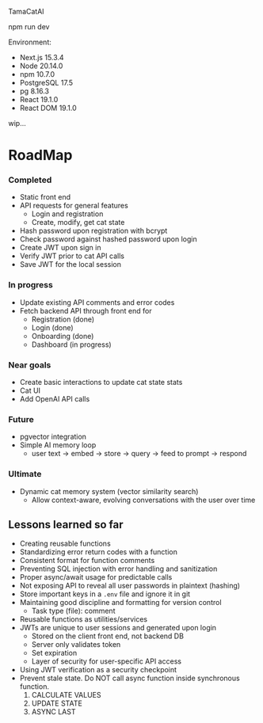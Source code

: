 TamaCatAI

npm run dev 

Environment:
- Next.js 15.3.4
- Node 20.14.0
- npm 10.7.0
- PostgreSQL 17.5
- pg 8.16.3
- React 19.1.0
- React DOM 19.1.0

wip...

RoadMap
=====
### Completed
- Static front end
- API requests for general features
  - Login and registration
  - Create, modify, get cat state
- Hash password upon registration with bcrypt
- Check password against hashed password upon login
- Create JWT upon sign in
- Verify JWT prior to cat API calls
- Save JWT for the local session

### In progress
- Update existing API comments and error codes
- Fetch backend API through front end for
  - Registration (done)
  - Login (done)
  - Onboarding (done)
  - Dashboard (in progress)

### Near goals
- Create basic interactions to update cat state stats
- Cat UI
- Add OpenAI API calls

### Future
- pgvector integration
- Simple AI memory loop
  - user text → embed → store → query → feed to prompt → respond

### Ultimate
- Dynamic cat memory system (vector similarity search)
  - Allow context-aware, evolving conversations with the user over time

## Lessons learned so far
- Creating reusable functions
- Standardizing error return codes with a function
- Consistent format for function comments
- Preventing SQL injection with error handling and sanitization
- Proper async/await usage for predictable calls
- Not exposing API to reveal all user passwords in plaintext (hashing)
- Store important keys in a `.env` file and ignore it in git
- Maintaining good discipline and formatting for version control
  - Task type (file): comment
- Reusable functions as utilities/services
- JWTs are unique to user sessions and generated upon login
  - Stored on the client front end, not backend DB
  - Server only validates token
  - Set expiration
  - Layer of security for user-specific API access
- Using JWT verification as a security checkpoint
- Prevent stale state. Do NOT call async function inside synchronous function.
    1. CALCULATE VALUES
    2. UPDATE STATE
    3. ASYNC LAST  